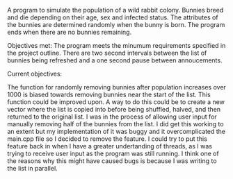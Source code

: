 A program to simulate the population of a wild rabbit colony. Bunnies breed and die depending on their age, sex and infected status. The attributes of the bunnies are determined randomly when the bunny is born. The program ends when there are no bunnies remaining.

Objectives met:
The program meets the minumum requirements specified in the project outline.
There are two second intervals between the list of bunnies being refreshed and a one second pause between annoucements.

Current objectives:

The function for randomly removing bunnies after population increases over 1000 is biased towards removing bunnies near the start of the list. This function could be improved upon. A way to do this could be to create a new vector where the list is copied into before being shuffled, halved, and then returned to the original list.
I was in the process of allowing user input for manually removing half of the bunnies from the list. I did get this working to an extent but my implementation of it was buggy and it overcomplicated the main.cpp file so I decided to remove the feature. 
I could try to put this feature back in when I have a greater undertanding of threads, as I was trying to receive user input as the program was still running. I think one of the reasons why this might have caused bugs is because I was writing to the list in parallel.



